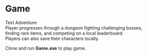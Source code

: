 # Game
Text Adventure  
Player progresses through a dungeon fighting challenging bosses,  
finding rare items, and competing on a local leaderboard.  
Players can also save their characters locally.   

Clone and run **Game.exe** to play game.
